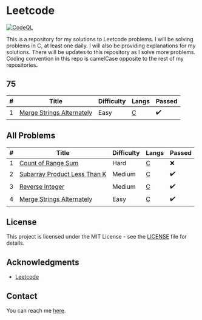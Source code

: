 # Leetcode

[![CodeQL](https://github.com/mldxo/leetcode/actions/workflows/codeql.yml/badge.svg)](https://github.com/mldxo/leetcode/actions/workflows/codeql.yml)

This is a repository for my solutions to Leetcode problems. I will be solving problems in C, at least one daily. I will also be providing explanations for my solutions. There will be updates to this repository as I solve more problems. Coding convention in this repo is camelCase opposite to the rest of my repositories.

## 75

| # | Title | Difficulty | Langs | Passed |
|---| ----- | ---------- | -------- | ---- |
| 1 | [Merge Strings Alternately](https://leetcode.com/problems/merge-strings-alternately/) | Easy | [C](merge-strings-alternately/main.c) | ✔️ |

## All Problems

| # | Title | Difficulty | Langs | Passed |
|---| ----- | ---------- | -------- | ---- |
| 1 | [Count of Range Sum](https://leetcode.com/problems/count-of-range-sum/) | Hard | [C](count-of-range-sum/main.c) | ❌ |
| 2 | [Subarray Product Less Than K](https://leetcode.com/problems/subarray-product-less-than-k/) | Medium | [C](subarray-product-less-than-k/main.c) | ✔️ |
| 3 | [Reverse Integer](https://leetcode.com/problems/reverse-integer/) | Medium | [C](reverse-integer/main.c) | ✔️ |
| 4 | [Merge Strings Alternately](https://leetcode.com/problems/merge-strings-alternately/) | Easy | [C](merge-strings-alternately/main.c) | ✔️ |
<!-- This marks table end for mldxo.github.io/leetcode scraper -->

## License

This project is licensed under the MIT License - see the [LICENSE](LICENSE) file for details.

## Acknowledgments

* [Leetcode](https://leetcode.com/)

## Contact

You can reach me [here](https://mldxo.github.io/).
